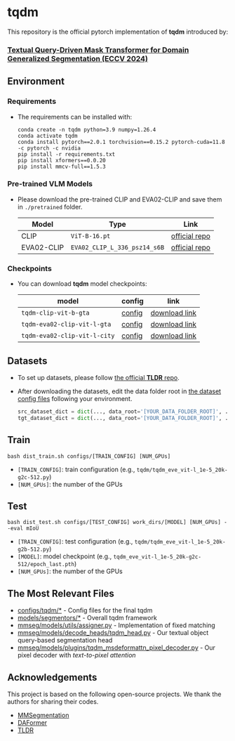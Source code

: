 # tqdm
This repository is the official pytorch implementation of **tqdm** introduced by:
### [**Textual Query-Driven Mask Transformer for Domain Generalized Segmentation (ECCV 2024)**](https://arxiv.org/abs/2407.09033)

## Environment
### Requirements
- The requirements can be installed with:
  
  ```
  conda create -n tqdm python=3.9 numpy=1.26.4
  conda activate tqdm
  conda install pytorch==2.0.1 torchvision==0.15.2 pytorch-cuda=11.8 -c pytorch -c nvidia
  pip install -r requirements.txt
  pip install xformers==0.0.20
  pip install mmcv-full==1.5.3 
  ```
### Pre-trained VLM Models
- Please download the pre-trained CLIP and EVA02-CLIP and save them in `./pretrained` folder.

  | Model | Type | Link |
  |-----|-----|:-----:|
  | CLIP | `ViT-B-16.pt` |[official repo](https://github.com/openai/CLIP/blob/a1d071733d7111c9c014f024669f959182114e33/clip/clip.py#L30)|
  | EVA02-CLIP | `EVA02_CLIP_L_336_psz14_s6B` |[official repo](https://github.com/baaivision/EVA/tree/master/EVA-CLIP#eva-02-clip-series)|

### Checkpoints
- You can download **tqdm** model checkpoints:

  | model | config | link |
  |-----|-----|:-----:|
  | `tqdm-clip-vit-b-gta` | [config](https://github.com/ByeongHyunPak/tqdm/blob/main/configs/tqdm/tqdm_clip_vit-l_1e-5_20k-g2c-512.py) |[download link](https://drive.google.com/file/d/1PAnjxDUQ1nrUkDne1jflz_2BJQgtoqmZ/view?usp=drive_link)|
  | `tqdm-eva02-clip-vit-l-gta` | [config](https://github.com/ByeongHyunPak/tqdm/blob/main/configs/tqdm/tqdm_eva_vit-l_1e-5_20k-g2c-512.py) |[download link](https://drive.google.com/file/d/1GHR0R5A06oPlRsM1XRu1zmFUJa2_WOSi/view?usp=drive_link)|
  | `tqdm-eva02-clip-vit-l-city` | [config](https://github.com/ByeongHyunPak/tqdm/blob/main/configs/tqdm/tqdm_eva_vit-l_1e-4_20k-c2b-512.py) |[download link](https://drive.google.com/file/d/13taMQNPWIP4yrzUsWvXBG7LMY5lsbOp-/view?usp=drive_link)|

## Datasets
- To set up datasets, please follow [the official **TLDR** repo](https://github.com/ssssshwan/TLDR/tree/main?tab=readme-ov-file#setup-datasets).
- After downloading the datasets, edit the data folder root in [the dataset config files](https://github.com/ByeongHyunPak/tqdm/tree/main/configs/_base_/datasets) following your environment.
  
  ```python
  src_dataset_dict = dict(..., data_root='[YOUR_DATA_FOLDER_ROOT]', ...)
  tgt_dataset_dict = dict(..., data_root='[YOUR_DATA_FOLDER_ROOT]', ...)
  ```
## Train
 ```
 bash dist_train.sh configs/[TRAIN_CONFIG] [NUM_GPUs]
```
  - `[TRAIN_CONFIG]`: train configuration (e.g., `tqdm/tqdm_eve_vit-l_1e-5_20k-g2c-512.py`)
  - `[NUM_GPUs]`: the number of the GPUs
## Test
```
bash dist_test.sh configs/[TEST_CONFIG] work_dirs/[MODEL] [NUM_GPUs] --eval mIoU
```
  - `[TRAIN_CONFIG]`: test configuration (e.g., `tqdm/tqdm_eve_vit-l_1e-5_20k-g2b-512.py`)
  - `[MODEL]`: model checkpoint (e.g., `tqdm_eve_vit-l_1e-5_20k-g2c-512/epoch_last.pth`)
  - `[NUM_GPUs]`: the number of the GPUs
 
## The Most Relevant Files
- [configs/tqdm/*](https://github.com/ByeongHyunPak/tqdm/tree/main/configs/tqdm) - Config files for the final tqdm
- [models/segmentors/*](https://github.com/ByeongHyunPak/tqdm/tree/main/models/segmentors) - Overall tqdm framework
- [mmseg/models/utils/assigner.py](https://github.com/ByeongHyunPak/tqdm/blob/main/mmseg/models/utils/assigner.py#L168) - Implementation of fixed matching
- [mmseg/models/decode_heads/tqdm_head.py](https://github.com/ByeongHyunPak/tqdm/blob/main/mmseg/models/decode_heads/tqdm_head.py) - Our textual object query-based segmentation head
- [mmseg/models/plugins/tqdm_msdeformattn_pixel_decoder.py](https://github.com/ByeongHyunPak/tqdm/blob/main/mmseg/models/plugins/tqdm_msdeformattn_pixel_decoder.py) - Our pixel decoder with *text-to-pixel attention*

## Acknowledgements
This project is based on the following open-source projects.
We thank the authors for sharing their codes.
- [MMSegmentation](https://github.com/open-mmlab/mmsegmentation)
- [DAFormer](https://github.com/lhoyer/DAFormer)
- [TLDR](https://github.com/ssssshwan/TLDR)
